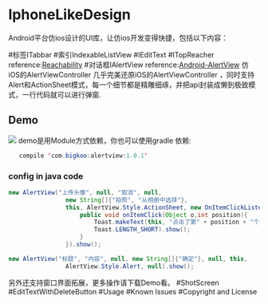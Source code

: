 # IphoneLikeDesign
Android平台仿ios设计的UI库，让仿ios开发变得快捷，包括以下内容：

#标签ITabbar
#索引IndexableListView
#IEditText
#ITopReacher
reference:<a href="https://github.com/sakebook/Reachability">Reachability<a/>
#对话框IAlertView
reference:<a href="https://github.com/saiwu-bigkoo/Android-AlertView">Android-AlertView<a/>
仿iOS的AlertViewController
几乎完美还原iOS的AlertViewController ，同时支持Alert和ActionSheet模式，每一个细节都是精雕细琢，并把api封装成懒到极致模式，一行代码就可以进行弹窗.
## Demo
![](https://github.com/saiwu-bigkoo/Android-AlertView/blob/master/preview/alertviewdemo.gif)
demo是用Module方式依赖，你也可以使用gradle 依赖:
```java
   compile 'com.bigkoo:alertview:1.0.1'
```
### config in java code
```java
new AlertView("上传头像", null, "取消", null,
                new String[]{"拍照", "从相册中选择"},
                this, AlertView.Style.ActionSheet, new OnItemClickListener(){
                    public void onItemClick(Object o,int position){
                        Toast.makeText(this, "点击了第" + position + "个",
                        Toast.LENGTH_SHORT).show();
                    }
                }).show();
```
```java
new AlertView("标题", "内容", null, new String[]{"确定"}, null, this,
                AlertView.Style.Alert, null).show();
```
另外还支持窗口界面拓展，更多操作请下载Demo看。
#ShotScreen
#EditTextWithDeleteButton
#Usage
#Known Issues
#Copyright and License

